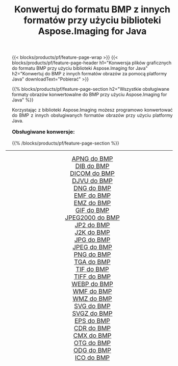 ﻿---
title: Konwertuj do formatu BMP z innych formatów przy użyciu biblioteki Aspose.Imaging for Java 
weight: 3920
url: /pl/java/conversion/to/bmp/ 
lang: pl
langdirlevel: 2
locales: zh-hans,ja,it,ru,de,es,fr,nl,id,lt,pl,pt,vi,tr,ko,zh-hant,ar,hi,th,sv,cs,uk,he
description: Za pomocą Aspose.Imaging możesz konwertować do BMP z innych formatów przy użyciu Javy
---

{{< blocks/products/pf/feature-page-wrap >}}
{{< blocks/products/pf/feature-page-header h1="Konwersja plików graficznych do formatu BMP przy użyciu biblioteki Aspose.Imaging for Java" h2="Konwertuj do BMP z innych formatów obrazów za pomocą platformy Java" downloadText="Pobierać" >}}


{{% blocks/products/pf/feature-page-section  h2="Wszystkie obsługiwane formaty obrazów konwertowalne do BMP przy użyciu Aspose.Imaging for Java" %}}
<p align=justify>Korzystając z biblioteki Aspose.Imaging możesz programowo konwertować do BMP z innych obsługiwanych formatów obrazów przy użyciu platformy Java.</p>
<h3 style="margin-top:16px;">
Obsługiwane konwersje:
</h3>
{{% /blocks/products/pf/feature-page-section %}}
<div class="container-fluid productfamilypage bg-gray">
    <div class="convertypes bg-gray agp-content section">
        <div class="container">
		<hr style="margin-left:-20px;"/>
		<div class="row other-converters" style="gap: 10px;font-size: 19px;text-align:center;">
		    <div class='col-md-3 other-converter remove-lp remove-rp'><a href="/imaging/pl/java/conversion/apng-to-bmp/" style="padding:15px;">APNG do BMP</a></div>
<div class='col-md-3 other-converter remove-lp remove-rp'><a href="/imaging/pl/java/conversion/dib-to-bmp/" style="padding:15px;">DIB do BMP</a></div>
<div class='col-md-3 other-converter remove-lp remove-rp'><a href="/imaging/pl/java/conversion/dicom-to-bmp/" style="padding:15px;">DICOM do BMP</a></div>
<div class='col-md-3 other-converter remove-lp remove-rp'><a href="/imaging/pl/java/conversion/djvu-to-bmp/" style="padding:15px;">DJVU do BMP</a></div>
<div class='col-md-3 other-converter remove-lp remove-rp'><a href="/imaging/pl/java/conversion/dng-to-bmp/" style="padding:15px;">DNG do BMP</a></div>
<div class='col-md-3 other-converter remove-lp remove-rp'><a href="/imaging/pl/java/conversion/emf-to-bmp/" style="padding:15px;">EMF do BMP</a></div>
<div class='col-md-3 other-converter remove-lp remove-rp'><a href="/imaging/pl/java/conversion/emz-to-bmp/" style="padding:15px;">EMZ do BMP</a></div>
<div class='col-md-3 other-converter remove-lp remove-rp'><a href="/imaging/pl/java/conversion/gif-to-bmp/" style="padding:15px;">GIF do BMP</a></div>
<div class='col-md-3 other-converter remove-lp remove-rp'><a href="/imaging/pl/java/conversion/jpeg2000-to-bmp/" style="padding:15px;">JPEG2000 do BMP</a></div>
<div class='col-md-3 other-converter remove-lp remove-rp'><a href="/imaging/pl/java/conversion/jp2-to-bmp/" style="padding:15px;">JP2 do BMP</a></div>
<div class='col-md-3 other-converter remove-lp remove-rp'><a href="/imaging/pl/java/conversion/j2k-to-bmp/" style="padding:15px;">J2K do BMP</a></div>
<div class='col-md-3 other-converter remove-lp remove-rp'><a href="/imaging/pl/java/conversion/jpg-to-bmp/" style="padding:15px;">JPG do BMP</a></div>
<div class='col-md-3 other-converter remove-lp remove-rp'><a href="/imaging/pl/java/conversion/jpeg-to-bmp/" style="padding:15px;">JPEG do BMP</a></div>
<div class='col-md-3 other-converter remove-lp remove-rp'><a href="/imaging/pl/java/conversion/png-to-bmp/" style="padding:15px;">PNG do BMP</a></div>
<div class='col-md-3 other-converter remove-lp remove-rp'><a href="/imaging/pl/java/conversion/tga-to-bmp/" style="padding:15px;">TGA do BMP</a></div>
<div class='col-md-3 other-converter remove-lp remove-rp'><a href="/imaging/pl/java/conversion/tif-to-bmp/" style="padding:15px;">TIF do BMP</a></div>
<div class='col-md-3 other-converter remove-lp remove-rp'><a href="/imaging/pl/java/conversion/tiff-to-bmp/" style="padding:15px;">TIFF do BMP</a></div>
<div class='col-md-3 other-converter remove-lp remove-rp'><a href="/imaging/pl/java/conversion/webp-to-bmp/" style="padding:15px;">WEBP do BMP</a></div>
<div class='col-md-3 other-converter remove-lp remove-rp'><a href="/imaging/pl/java/conversion/wmf-to-bmp/" style="padding:15px;">WMF do BMP</a></div>
<div class='col-md-3 other-converter remove-lp remove-rp'><a href="/imaging/pl/java/conversion/wmz-to-bmp/" style="padding:15px;">WMZ do BMP</a></div>
<div class='col-md-3 other-converter remove-lp remove-rp'><a href="/imaging/pl/java/conversion/svg-to-bmp/" style="padding:15px;">SVG do BMP</a></div>
<div class='col-md-3 other-converter remove-lp remove-rp'><a href="/imaging/pl/java/conversion/svgz-to-bmp/" style="padding:15px;">SVGZ do BMP</a></div>
<div class='col-md-3 other-converter remove-lp remove-rp'><a href="/imaging/pl/java/conversion/eps-to-bmp/" style="padding:15px;">EPS do BMP</a></div>
<div class='col-md-3 other-converter remove-lp remove-rp'><a href="/imaging/pl/java/conversion/cdr-to-bmp/" style="padding:15px;">CDR do BMP</a></div>
<div class='col-md-3 other-converter remove-lp remove-rp'><a href="/imaging/pl/java/conversion/cmx-to-bmp/" style="padding:15px;">CMX do BMP</a></div>
<div class='col-md-3 other-converter remove-lp remove-rp'><a href="/imaging/pl/java/conversion/otg-to-bmp/" style="padding:15px;">OTG do BMP</a></div>
<div class='col-md-3 other-converter remove-lp remove-rp'><a href="/imaging/pl/java/conversion/odg-to-bmp/" style="padding:15px;">ODG do BMP</a></div>
<div class='col-md-3 other-converter remove-lp remove-rp'><a href="/imaging/pl/java/conversion/ico-to-bmp/" style="padding:15px;">ICO do BMP</a></div>
                </div>
        </div>
    </div>
</div>
<br/>

